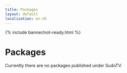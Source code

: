 ```yaml
---
title: Packages
layout: default
localization: en-US
---
```


{% include banner/not-ready.html %}

# Packages

Currently there are no packages published under SudoTV.